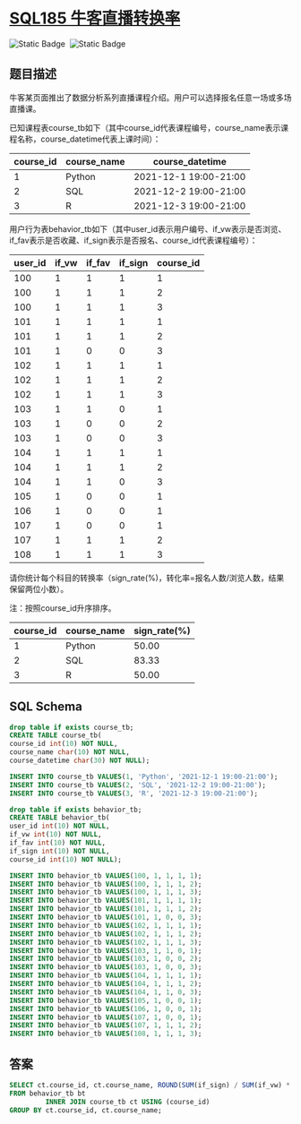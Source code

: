 # [SQL185 牛客直播转换率](https://www.nowcoder.com/practice/73bf143cfc7f452a8569c6d7eca380f9?tpId=268&tags=&title=&difficulty=0&judgeStatus=0&rp=0&sourceUrl=%2Fexam%2Foj)

<div style="display:flex;">
  <img style="margin-right: 8px;" alt="Static Badge" src="https://img.shields.io/badge/%E9%9A%BE%E5%BA%A6-%E7%AE%80%E5%8D%95-%2351b8b8?style=flat">
  <img style="margin-right: 8px;" alt="Static Badge" src="https://img.shields.io/badge/%E6%95%B0%E6%8D%AE%E5%BA%93-%23b1b3b8?style=flat">
</div>

## 题目描述

牛客某页面推出了数据分析系列直播课程介绍。用户可以选择报名任意一场或多场直播课。

已知课程表course_tb如下（其中course_id代表课程编号，course_name表示课程名称，course_datetime代表上课时间）：

| course_id | course_name | course_datetime       |
| --------- | ----------- | --------------------- |
| 1         | Python      | 2021-12-1 19:00-21:00 |
| 2         | SQL         | 2021-12-2 19:00-21:00 |
| 3         | R           | 2021-12-3 19:00-21:00 |

用户行为表behavior_tb如下（其中user_id表示用户编号、if_vw表示是否浏览、if_fav表示是否收藏、if_sign表示是否报名、course_id代表课程编号）：

| user_id | if_vw | if_fav | if_sign | course_id |
| ------- | ----- | ------ | ------- | --------- |
| 100     | 1     | 1      | 1       | 1         |
| 100     | 1     | 1      | 1       | 2         |
| 100     | 1     | 1      | 1       | 3         |
| 101     | 1     | 1      | 1       | 1         |
| 101     | 1     | 1      | 1       | 2         |
| 101     | 1     | 0      | 0       | 3         |
| 102     | 1     | 1      | 1       | 1         |
| 102     | 1     | 1      | 1       | 2         |
| 102     | 1     | 1      | 1       | 3         |
| 103     | 1     | 1      | 0       | 1         |
| 103     | 1     | 0      | 0       | 2         |
| 103     | 1     | 0      | 0       | 3         |
| 104     | 1     | 1      | 1       | 1         |
| 104     | 1     | 1      | 1       | 2         |
| 104     | 1     | 1      | 0       | 3         |
| 105     | 1     | 0      | 0       | 1         |
| 106     | 1     | 0      | 0       | 1         |
| 107     | 1     | 0      | 0       | 1         |
| 107     | 1     | 1      | 1       | 2         |
| 108     | 1     | 1      | 1       | 3         |

请你统计每个科目的转换率（sign_rate(%)，转化率=报名人数/浏览人数，结果保留两位小数）。

注：按照course_id升序排序。

| course_id | course_name | sign_rate(%) |
| --------- | ----------- | ------------ |
| 1         | Python      | 50.00        |
| 2         | SQL         | 83.33        |
| 3         | R           | 50.00        |

## SQL Schema

```sql
drop table if exists course_tb;
CREATE TABLE course_tb(
course_id int(10) NOT NULL, 
course_name char(10) NOT NULL,
course_datetime char(30) NOT NULL);

INSERT INTO course_tb VALUES(1, 'Python', '2021-12-1 19:00-21:00');
INSERT INTO course_tb VALUES(2, 'SQL', '2021-12-2 19:00-21:00');
INSERT INTO course_tb VALUES(3, 'R', '2021-12-3 19:00-21:00');

drop table if exists behavior_tb;
CREATE TABLE behavior_tb(
user_id int(10) NOT NULL, 
if_vw int(10) NOT NULL,
if_fav int(10) NOT NULL,
if_sign int(10) NOT NULL,
course_id int(10) NOT NULL);

INSERT INTO behavior_tb VALUES(100, 1, 1, 1, 1);
INSERT INTO behavior_tb VALUES(100, 1, 1, 1, 2);
INSERT INTO behavior_tb VALUES(100, 1, 1, 1, 3);
INSERT INTO behavior_tb VALUES(101, 1, 1, 1, 1);
INSERT INTO behavior_tb VALUES(101, 1, 1, 1, 2);
INSERT INTO behavior_tb VALUES(101, 1, 0, 0, 3);
INSERT INTO behavior_tb VALUES(102, 1, 1, 1, 1);
INSERT INTO behavior_tb VALUES(102, 1, 1, 1, 2);
INSERT INTO behavior_tb VALUES(102, 1, 1, 1, 3);
INSERT INTO behavior_tb VALUES(103, 1, 1, 0, 1);
INSERT INTO behavior_tb VALUES(103, 1, 0, 0, 2);
INSERT INTO behavior_tb VALUES(103, 1, 0, 0, 3);
INSERT INTO behavior_tb VALUES(104, 1, 1, 1, 1);
INSERT INTO behavior_tb VALUES(104, 1, 1, 1, 2);
INSERT INTO behavior_tb VALUES(104, 1, 1, 0, 3);
INSERT INTO behavior_tb VALUES(105, 1, 0, 0, 1);
INSERT INTO behavior_tb VALUES(106, 1, 0, 0, 1);
INSERT INTO behavior_tb VALUES(107, 1, 0, 0, 1);
INSERT INTO behavior_tb VALUES(107, 1, 1, 1, 2);
INSERT INTO behavior_tb VALUES(108, 1, 1, 1, 3);
```

## 答案

```sql
SELECT ct.course_id, ct.course_name, ROUND(SUM(if_sign) / SUM(if_vw) * 100, 2) AS `sign_rate(%)`
FROM behavior_tb bt
         INNER JOIN course_tb ct USING (course_id)
GROUP BY ct.course_id, ct.course_name;
```

